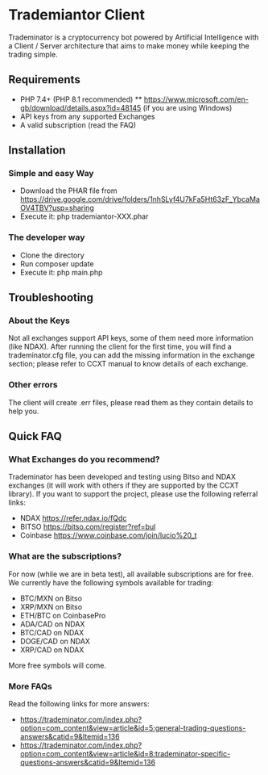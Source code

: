 # Trademiantor Client
Trademinator is a cryptocurrency bot powered by Artificial Intelligence with a Client / Server architecture that aims to make money while keeping the trading simple.

## Requirements
* PHP 7.4+ (PHP 8.1 recommended)
** https://www.microsoft.com/en-gb/download/details.aspx?id=48145 (if you are using Windows)
* API keys from any supported Exchanges
* A valid subscription (read the FAQ)

## Installation
### Simple and easy Way
* Download the PHAR file from https://drive.google.com/drive/folders/1nhSLyf4U7kFa5Ht63zF_YbcaMaOV4TBV?usp=sharing
* Execute it: php trademiantor-XXX.phar

### The developer way
* Clone the directory
* Run composer update
* Execute it: php main.php

## Troubleshooting
### About the Keys
Not all exchanges support API keys, some of them need more information (like NDAX). After running the client for the first time, you will find a trademinator.cfg file, you can add the missing information in the exchange section; please refer to CCXT manual to know details of each exchange.
### Other errors
The client will create .err files, please read them as they contain details to help you.

## Quick FAQ
### What Exchanges do you recommend?
Trademinator has been developed and testing using Bitso and NDAX exchanges (it will work with others if they are supported by the CCXT library). If you want to support the project, please use the following referral links:
* NDAX https://refer.ndax.io/fQdc
* BITSO https://bitso.com/register?ref=bul
* Coinbase https://www.coinbase.com/join/lucio%20_t

### What are the subscriptions?
For now (while we are in beta test), all available subscriptions are for free. We currently have the following symbols available for trading:
* BTC/MXN on Bitso
* XRP/MXN on Bitso
* ETH/BTC on CoinbasePro
* ADA/CAD on NDAX
* BTC/CAD on NDAX
* DOGE/CAD on NDAX
* XRP/CAD on NDAX

More free symbols will come.

### More FAQs
Read the following links for more answers:
* https://trademinator.com/index.php?option=com_content&view=article&id=5:general-trading-questions-answers&catid=9&Itemid=136
* https://trademinator.com/index.php?option=com_content&view=article&id=8:trademinator-specific-questions-answers&catid=9&Itemid=136
